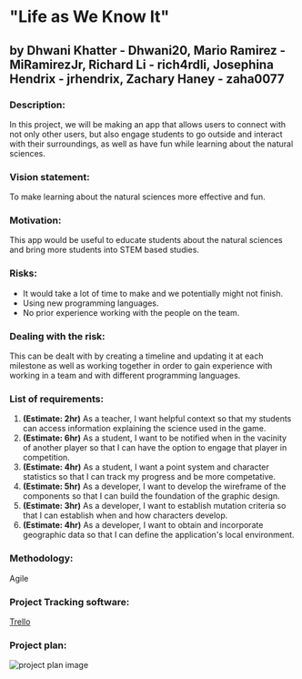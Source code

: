 # "Life as We Know It"
## by Dhwani Khatter - Dhwani20, Mario Ramirez - MiRamirezJr, Richard Li - rich4rdli, Josephina Hendrix - jrhendrix, Zachary Haney - zaha0077

### Description: 
In this project, we will be making an app that allows users to connect with not only other users, but also engage students to go outside and interact with their surroundings, as well as have fun while learning about the natural sciences. 

### Vision statement: 
To make learning about the natural sciences more effective and fun.

### Motivation: 
This app would be useful to educate students about the natural sciences and bring more students into STEM based studies.

### Risks:
* It would take a lot of time to make and we potentially might not finish.
* Using new programming languages.
* No prior experience working with the people on the team.

### Dealing with the risk: 
This can be dealt with by creating a timeline and updating it at each milestone as well as working together in order to gain experience with working in a team and with different programming languages.

### List of requirements:
1. **(Estimate: 2hr)** As a teacher, I want helpful context so that my students can access information explaining the science used in the game.
2. **(Estimate: 6hr)** As a student, I want to be notified when in the vacinity of another player so that I can have the option to engage that player in competition. 
3. **(Estimate: 4hr)** As a student, I want a point system and character statistics so that I can track my progress and be more competative. 
4. **(Estimate: 5hr)** As a developer, I want to develop the wireframe of the components so that I can build the foundation of the graphic design. 
5. **(Estimate: 3hr)** As a developer, I want to establish mutation criteria so that I can establish when and how characters develop.  
6. **(Estimate: 4hr)** As a developer, I want to obtain and incorporate geographic data so that I can define the application's local environment. 

### Methodology: 
Agile

### Project Tracking software: 
[Trello](https://trello.com/b/oPpdoATT/software-dev-team-project)

### Project plan:
![project plan image](https://github.com/MiRamirezJr/Software-Dev-team-project/blob/master/Project%20Plan.PNG)
